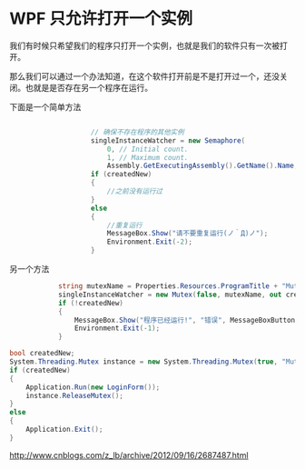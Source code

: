# WPF 只允许打开一个实例

我们有时候只希望我们的程序只打开一个实例，也就是我们的软件只有一次被打开。

那么我们可以通过一个办法知道，在这个软件打开前是不是打开过一个，还没关闭。也就是是否存在另一个程序在运行。
<!--more-->

下面是一个简单方法

```csharp

                    // 确保不存在程序的其他实例
                    singleInstanceWatcher = new Semaphore(
                        0, // Initial count.
                        1, // Maximum count.
                        Assembly.GetExecutingAssembly().GetName().Name, out createdNew);
                    if (createdNew)
                    {
                        //之前没有运行过
                    }
                    else
                    {
                    	//重复运行
                        MessageBox.Show("请不要重复运行(ノ｀Д)ノ");
                        Environment.Exit(-2);
                    }

```


另一个方法

```csharp
            string mutexName = Properties.Resources.ProgramTitle + "Mutex";
            singleInstanceWatcher = new Mutex(false, mutexName, out createdNew);
            if (!createdNew)
            {
                MessageBox.Show("程序已经运行!", "错误", MessageBoxButton.OK, MessageBoxImage.Error);
                Environment.Exit(-1);
            }

```

		
```csharp
bool createdNew;
System.Threading.Mutex instance = new System.Threading.Mutex(true, "MutexName", out createdNew);
if (createdNew)
{
    Application.Run(new LoginForm());
    instance.ReleaseMutex();
}
else
{
    Application.Exit();
}

```


http://www.cnblogs.com/z_lb/archive/2012/09/16/2687487.html